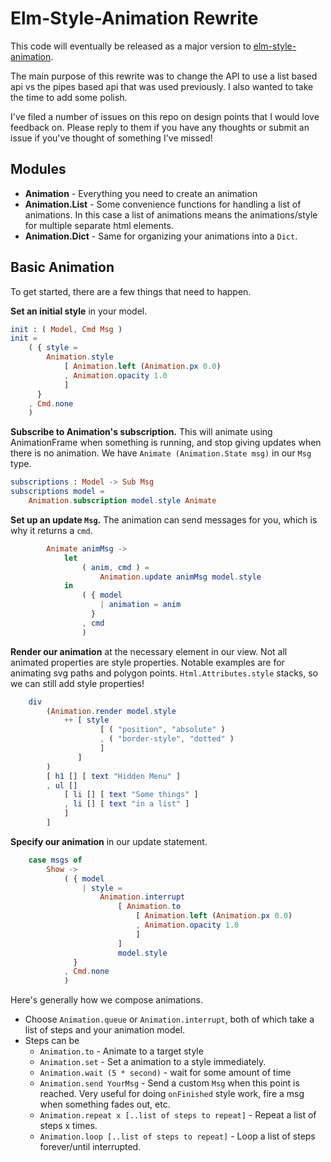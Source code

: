# Elm-Style-Animation Rewrite
This code will eventually be released as a major version to [elm-style-animation](https://github.com/mdgriffith/elm-style-animation).

The main purpose of this rewrite was to change the API to use a list based api vs the pipes based api that was used previously.  I also wanted to take the time to add some polish.

I've filed a number of issues on this repo on design points that I would love feedback on.  Please reply to them if you have any thoughts or submit an issue if you've thought of something I've missed!


## Modules
 * __Animation__ - Everything you need to create an animation
 * __Animation.List__ - Some convenience functions for handling a list of animations.  In this case a list of animations means the animations/style for multiple separate html elements.
 * __Animation.Dict__ - Same for organizing your animations into a `Dict`.



## Basic Animation

To get started, there are a few things that need to happen.


__Set an initial style__ in your model.

```elm
init : ( Model, Cmd Msg )
init =
    ( { style = 
        Animation.style 
            [ Animation.left (Animation.px 0.0)
            , Animation.opacity 1.0
            ]
      }
    , Cmd.none
    )

```

__Subscribe to Animation's subscription.__  This will animate using AnimationFrame when something is running, and stop giving updates when there is no animation.  We have `Animate (Animation.State msg)` in our `Msg` type.
```elm
subscriptions : Model -> Sub Msg
subscriptions model =
    Animation.subscription model.style Animate

```


__Set up an update `Msg`.__  The animation can send messages for you, which is why it returns a `cmd`.
```elm
        Animate animMsg ->
            let
                ( anim, cmd ) =
                    Animation.update animMsg model.style
            in
                ( { model
                    | animation = anim
                  }
                , cmd
                )
```


__Render our animation__ at the necessary element in our view.  Not all animated properties are style properties.  Notable examples are for animating svg paths and polygon points.  `Html.Attributes.style` stacks, so we can still add style properties!
```elm
    div
        (Animation.render model.style
            ++ [ style
                    [ ( "position", "absolute" )
                    , ( "border-style", "dotted" )
                    ]
               ]
        )
        [ h1 [] [ text "Hidden Menu" ]
        , ul []
            [ li [] [ text "Some things" ]
            , li [] [ text "in a list" ]
            ]
        ]
```




__Specify our animation__ in our update statement.

```elm
    case msgs of
        Show ->
            ( { model
                | style =
                    Animation.interrupt
                        [ Animation.to 
                            [ Animation.left (Animation.px 0.0)
                            , Animation.opacity 1.0
                            ]
                        ]
                        model.style
              }
            , Cmd.none
            )
```

Here's generally how we compose animations.

 * Choose `Animation.queue` or `Animation.interrupt`, both of which take a list of steps and your animation model.
 * Steps can be
    * `Animation.to` - Animate to a target style
    * `Animation.set` - Set a animation to a style immediately.
    * `Animation.wait (5 * second)` - wait for some amount of time
    * `Animation.send YourMsg` - Send a custom `Msg` when this point is reached.  Very useful for doing `onFinished` style work, fire a msg when something fades out, etc.
    * `Animation.repeat x [..list of steps to repeat]` - Repeat a list of steps x times.
    * `Animation.loop [..list of steps to repeat]` - Loop a list of steps forever/until interrupted.







